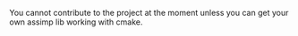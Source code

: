 You cannot contribute to the project at the moment unless you can get your own assimp lib working with cmake.
